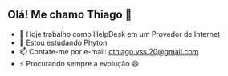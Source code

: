 ## Olá! Me chamo Thiago 👋

- 🔭 Hoje trabalho como HelpDesk em um Provedor de Internet
- 🌱 Estou estudando Phyton
- 📫 Contate-me por e-mail: othiago.vss.20@gmail.com
- ⚡ Procurando sempre a evolução 😄


